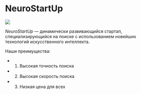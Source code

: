 # NeuroStartUp

![](https://netology-code.github.io/git-homeworks/introduction/assets/logo.png)

*NeuroStartUp* — динамически развивающийся стартап, специализирующийся на поиске с использованием
 новейших технологий искусственного интеллекта.

Наши преимущества:
* 1. Высокая точность поиска
* 2. Высокая скорость поиска
* 3. Низкая цена для всех
